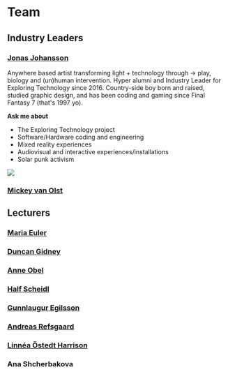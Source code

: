 # Team

## Industry Leaders

### [Jonas Johansson](https://jonasjohansson.se/)

Anywhere based artist transforming light + technology through → play, biology and \(un\)human intervention. Hyper alumni and Industry Leader for Exploring Technology since 2016. Country-side boy born and raised, studied graphic design, and has been coding and gaming since Final Fantasy 7 \(that's 1997 yo\).

**Ask me about**

* The Exploring Technology project
* Software/Hardware coding and engineering
* Mixed reality experiences
* Audiovisual and interactive experiences/installations
* Solar punk activism

![](../.gitbook/assets/jj-2.jpg)

### [Mickey van Olst](https://mickeyvanolst.com/)

## Lecturers

### [Maria Euler](http://mariaeuler.com/)

### [Duncan Gidney](https://duncangidney.com/)

### [Anne Obel](https://www.instagram.com/annie.script4/)

### [Half Scheidl](https://hscheidl.com/)

### [Gunnlaugur Egilsson](https://www.instagram.com/gunnlaugr/)

### [Andreas Refsgaard](https://andreasrefsgaard.dk/)

### [Linnéa Östedt Harrison](https://www.linkedin.com/in/linnea-harrison-4323552b/)

### Ana Shcherbakova

